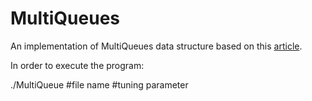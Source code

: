 # MultiQueues

An implementation of MultiQueues data structure based on this [article](https://github.com/HaranArbel/MultiQueues/blob/master/MultiQueues.pdf).

In order to execute the program:

./MultiQueue #file name #tuning parameter
